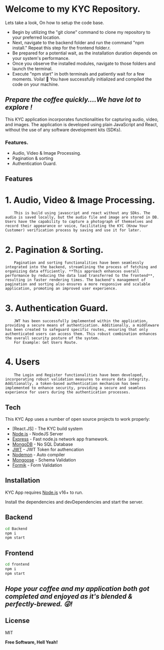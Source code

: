 # Welcome to my KYC Repository.
Lets take a look, On how to setup the code base.

- Begin by utilizing the "git clone" command to clone my repository to your preferred location.
- Next, navigate to the backend folder and run the command "npm install." Repeat this step for the frontend folder.r.
- Be prepared for a potential wait, as the installation duration depends on your system's performance.
- Once you observe the installed modules, navigate to those folders and launch the terminal.
- Execute "npm start" in both terminals and patiently wait for a few moments. Voila! 🚀 You have successfully initialized and compiled the code on your machine.

## _Prepare the coffee quickly....We have lot to explore !_

This KYC application incorporates functionalities for capturing audio, video, and images. The application is developed using plain JavaScript and React, without the use of any software development kits (SDKs).

### Features.

- Audio, Video & Image Processing.
- Pagination & sorting
- Authentication Guard.

## Features
# 1. Audio, Video & Image Processing.
        This is build using javascript and react without any SDks. The audio is saved locally, but the audio file and image are stored in DB. Users have the capability to capture a photograph of themselves and record their appearance or voice, facilitating the KYC (Know Your Customer) verification process by saving and use it for later.
        
# 2. Pagination & Sorting.
        Pagination and sorting functionalities have been seamlessly integrated into the backend, streamlining the process of fetching and organizing data efficiently. **This approach enhances overall performance by reducing the data load transferred to the frontend**, resulting in faster rendering times. The backend's management of pagination and sorting also ensures a more responsive and scalable application, promoting an improved user experience.
        
# 3. Authentication Guard.
        JWT has been successfully implemented within the application, providing a secure means of authentication. Additionally, a middleware has been created to safeguard specific routes, ensuring that only authenticated users can access them. This robust combination enhances the overall security posture of the system.
        For Example: Get Users Route.
        
# 4. Users
        The Login and Register functionalities have been developed, incorporating robust validation measures to ensure data integrity. Additionally, a token-based authentication mechanism has been implemented to enhance security, providing a secure and seamless experience for users during the authentication processes.

## Tech

This KYC App uses a number of open source projects to work properly:

- [React.JS] - The KYC build system
- [Node.js] - NodeJS Server
- [Express] - Fast node.js network app framework.
- [MongoDB](https://www.mongodb.com/) - No SQL Database
- [JWT](https://jwt.io/) - JWT Token for authencation
- [Nodemon](https://nodemon.io/) - Auto compiler
- [Mongoose](https://mongoosejs.com/) - Schema Validation
- [Formik](https://formik.org/) - Form Validation
## Installation

KYC App requires [Node.js](https://nodejs.org/) v16+ to run.

Install the dependencies and devDependencies and start the server.
## Backend
```sh
cd Backend
npm i
npm start
```
## Frontend
```sh
cd frontend
npm i
npm start
```
## _Hope your coffee and my application both got completed and enjoyed as it's blended & perfectly-brewed. 😜!_

## License

MIT

**Free Software, Hell Yeah!**

[//]: # (These are reference links used in the body of this note and get stripped out when the markdown processor does its job. There is no need to format nicely because it shouldn't be seen. Thanks SO - http://stackoverflow.com/questions/4823468/store-comments-in-markdown-syntax)

   [dill]: <https://github.com/joemccann/dillinger>
   [git-repo-url]: <https://github.com/joemccann/dillinger.git>
   [john gruber]: <http://daringfireball.net>
   [df1]: <http://daringfireball.net/projects/markdown/>
   [markdown-it]: <https://github.com/markdown-it/markdown-it>
   [Ace Editor]: <http://ace.ajax.org>
   [node.js]: <http://nodejs.org>
   [Twitter Bootstrap]: <http://twitter.github.com/bootstrap/>
   [jQuery]: <http://jquery.com>
   [@tjholowaychuk]: <http://twitter.com/tjholowaychuk>
   [express]: <http://expressjs.com>
   [AngularJS]: <http://angularjs.org>
   [Gulp]: <http://gulpjs.com>

   [PlDb]: <https://github.com/joemccann/dillinger/tree/master/plugins/dropbox/README.md>
   [PlGh]: <https://github.com/joemccann/dillinger/tree/master/plugins/github/README.md>
   [PlGd]: <https://github.com/joemccann/dillinger/tree/master/plugins/googledrive/README.md>
   [PlOd]: <https://github.com/joemccann/dillinger/tree/master/plugins/onedrive/README.md>
   [PlMe]: <https://github.com/joemccann/dillinger/tree/master/plugins/medium/README.md>
   [PlGa]: <https://github.com/RahulHP/dillinger/blob/master/plugins/googleanalytics/README.md>
